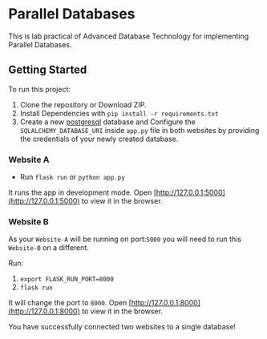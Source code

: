 # Parallel Databases

This is lab practical of Advanced Database Technology for implementing Parallel Databases.

## Getting Started

To run this project:

1. Clone the repository or Download ZIP.
2. Install Dependencies with `pip install -r requirements.txt`
3. Create a new [postgresql](https://www.postgresql.org/download/) database and Configure the `SQLALCHEMY_DATABASE_URI` inside `app.py` file in both websites by providing the credentials of your newly created database.

### Website A

* Run `flask run` or `python app.py`

It runs the app in development mode. Open [http://127.0.0.1:5000](http://127.0.0.1:5000) to view it in the browser.

### Website B

As your `Website-A` will be running on port:`5000` you will need to run this `Website-B` on a different.

Run:

1. `export FLASK_RUN_PORT=8000`
2. `flask run`

It will change the port to `8000`. Open [http://127.0.0.1:8000](http://127.0.0.1:8000) to view it in the browser.

You have successfully connected two websites to a single database!